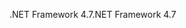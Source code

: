 <span data-ttu-id="7d8d3-101">.NET Framework 4.7</span><span class="sxs-lookup"><span data-stu-id="7d8d3-101">.NET Framework 4.7</span></span>